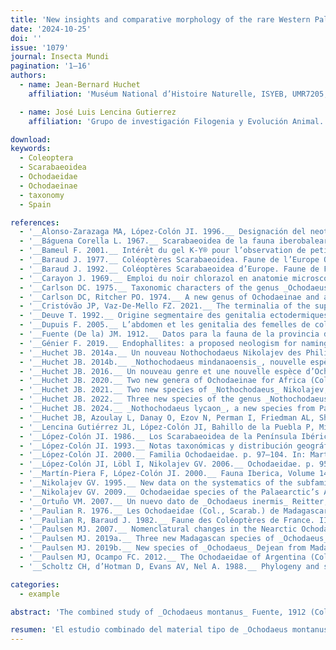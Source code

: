 ```yaml
---
title: 'New insights and comparative morphology of the rare Western Palearctic species _Ochodaeus montanus_ Fuente, 1912, and its closest relative, O. inermis Reitter, 1893 (Coleoptera: Scarabaeoidea: Ochodaeidae)'
date: '2024-10-25'
doi: ''
issue: '1079'
journal: Insecta Mundi
pagination: '1–16'
authors:
  - name: Jean-Bernard Huchet
    affiliation: 'Muséum National d’Histoire Naturelle, ISYEB, UMR7205, MNHN, CNRS, EPHE, UPMC, Paris-Sorbonne, CP50, Entomologie, 45, rue Buffon, F-75005 Paris, France'

  - name: José Luis Lencina Gutierrez
    affiliation: 'Grupo de investigación Filogenia y Evolución Animal. Departamento de Zoología y Antropología Física, Área de Biología Animal, Facultad de Veterinaria, Universidad de Murcia. Campus de Espinardo 30100 Murcia, Spain'

download:
keywords:
  - Coleoptera
  - Scarabaeoidea
  - Ochodaeidae
  - Ochodaeinae
  - taxonomy
  - Spain

references:
  - '__Alonso-Zarazaga MA, López-Colón JI. 1996.__ Designación del neotipo de _Ochodaeus montanus_ Fuente (Coleoptera, Ochodeidae). Graellsia 52: 161.'
  - '__Báguena Corella L. 1967.__ Scarabaeoidea de la fauna iberobalear y Pirenaica. Consejo Superior de Investigaciones Cientificas, Instituto Español de Entomologia; Madrid. 576 p.'
  - '__Bameul F. 2001.__ Intérêt du gel K-Y® pour l’observation de petites pièces anatomiques d’insectes. Le Coléoptériste 43: 161–162.'
  - '__Baraud J. 1977.__ Coléoptères Scarabaeoidea. Faune de l’Europe Occidentale: Belgique, France, Grande-Bretagne, Italie, Péninsule Ibérique. Supplément de la Nouvelle Revue d’Entomologie 7(3): 1–352.'
  - '__Baraud J. 1992.__ Coléoptères Scarabaeoidea d’Europe. Faune de France. France et régions limitrophes, 78. Fédération française des Sociétés de Sciences Naturelles, Paris, & Société linnéenne de Lyon, Lyon (édits). 856 pp.'
  - '__Carayon J. 1969.__ Emploi du noir chlorazol en anatomie microscopique des insectes. Annales de la Société entomologique de France 5(1): 179–193.'
  - '__Carlson DC. 1975.__ Taxonomic characters of the genus _Ochodaeus_ Serville with descriptions of two new species in the _O. pectoralis_ LeConte species complex (Coleoptera: Scarabaeidae). Bulletin of the Southern California Academy of Sciences 74: 49–65.'
  - '__Carlson DC, Ritcher PO. 1974.__ A new genus of Ochodaeinae and a description of the larva of _Pseudochodaeus estriatus_ (Schaeffer) (Coleoptera: Scarabaeidae). The Pan-Pacific Entomologist 50: 99–110.'
  - '__Cristóvão JP, Vaz-De-Mello FZ. 2021.__ The terminalia of the superfamily Scarabaeoidea (Coleoptera): specific glossary, dissecting methodology, techniques and previously unrecorded sexual dimorphism in some difficult groups. Zoological Journal of the Linnean Society 191(4): 1001–1043.'
  - '__Deuve T. 1992.__ Origine segmentaire des genitalia ectodermiques mâles et femelles des insectes. Données nouvelles apportées par un gynandromorphe de coléoptère. Comptes Rendus de l’Académie des Sciences 314: 305–308.'
  - '__Dupuis F. 2005.__ L’abdomen et les genitalia des femelles de coléoptères Scarabaeoidea (Insecta, Coleoptera). Zoosystema 27(4): 733–823.'
  - '__Fuente (De la) JM. 1912.__ Datos para la fauna de la provincia de Ciudad Real. XXII. Coleópteros. Boletín de la Real Sociedad Española de Historia Natural 12: 358–366.'
  - '__Génier F. 2019.__ Endophallites: a proposed neologism for naming the sclerotized elements of the insect endophallus (Arthropoda: Insecta). Annales de la Société entomologique de France 55(6): 482–484.'
  - '__Huchet JB. 2014a.__ Un nouveau Nothochodaeus Nikolajev des Philippines (Coleoptera, Scarabaeoidea, Ochodaeidae). Coléoptères 20(6): 38–46.'
  - '__Huchet JB. 2014b.__ _Nothochodaeus mindanaoensis_, nouvelle espèce des Philippines (Coleoptera, Scarabaeoidea, Ochodaeidae). Coléoptères 20(8) : 57–64.'
  - '__Huchet JB. 2016.__ Un nouveau genre et une nouvelle espèce d’Ochodaeidae pour la faune d’Europe (Coleoptera : Scarabaeoidea). Coléoptères 22(5): 38–53.'
  - '__Huchet JB. 2020.__ Two new genera of Ochodaeinae for Africa (Coleoptera: Scarabaeoidea: Ochodaeidae). Annales de la Société entomologique de France (N.S.) 56(5): 361–373.'
  - '__Huchet JB. 2021.__ Two new species of _Nothochodaeus_ Nikolajev, 2005 from Palawan Island, Philippines (Coleoptera: Scarabaeoidea: Ochodaeidae). Insecta Mundi 0893: 1–12.'
  - '__Huchet JB. 2022.__ Three new species of the genus _Nothochodaeus_ Nikolajev, 2005 from Java, Greater Sunda Islands (Coleoptera: Scarabaeoidea: Ochodaeidae). Faunitaxys 10(61): 1–10.'
  - '__Huchet JB. 2024.__ _Nothochodaeus lycaon_, a new species from Palawan island, Philippines (Coleoptera: Scarabaeoidea: Ochodaeidae). Faunitaxys 12(23): 1–4.'
  - '__Huchet JB, Azoulay L, Danay O, Ezov N, Perman I, Friedman AL, Shaltiel-Harpaz L. 2022.__ _Ochodaeus berytensis_ Petrovitz (Coleoptera: Ochodaeidae), a new pest of the truffle _Tuber aestivum_ in Upper Galilee, Israel. Journal of Applied Entomology 146 : 911–916.'
  - '__Lencina Gutiérrez JL, López-Colón JI, Bahillo de la Puebla P, Miñano J. 2018.__ Nuevas citas de _Ochodaeus_ Dejean, 1821 y _Parochodaeus_ Nikolajev, 1995 en España (Coleoptera : Scarabaeoidea : Ochodaeidae). Boletín de la Sociedad Entomológica Aragonesa 62: 293–297.'
  - '__López-Colón JI. 1986.__ Los Scarabaeoidea de la Península Ibérica: I. Familia Ochodaeidae (Coleoptera). Boletín del Grupo Entomológico de Madrid 2: 29–38.'
  - '__López-Colón JI. 1993.__ Notas taxonómicas y distribución geográfica de los representantes ibéricos del género _Ochodaeus_ Dejean, 1821 (Coleoptera, Scarabaeoidea, Ochodaeidae). Nouvelle Revue d’Entomologie (N.S.) 10(3): 289–295.'
  - '__López-Colón JI. 2000.__ Familia Ochodaeidae. p. 97–104. In: Martín-Piera F., López-Colón J.I. Coleoptera, Scarabaeoidea I. Fauna Ibérica, Vol. 14. . Museo Nacional de Ciencias Naturales, CSIC; Madrid.'
  - '__López-Colón JI, Löbl I, Nikolajev GV. 2006.__ Ochodaeidae. p. 95–96. _In_: Löbl I., Smetana A. Catalogue of Palaearctic Coleoptera. Volume 3. Scarabaeoidea – Scirtoidea – Dascilloidea – Buprestoidea – Byrrhoidea. Apollo Books; Stenstrup. 690 p.'
  - '__Martín-Piera F, López-Colón JI. 2000.__ Fauna Iberica, Volume 14: Coleoptera, Scarabaeoidea I. Museo Nacional de Ciencias Naturales and Consejo Superior de Investigaciones Cientificas; Madrid. 526 p.'
  - '__Nikolajev GV. 1995.__ New data on the systematics of the subfamily Ochodaeinae Coleoptera, Scarabaeidae). Zoologicheskiy Zhurnal 74: 72–82.'
  - '__Nikolajev GV. 2009.__ Ochodaeidae species of the Palaearctic’s Asia. Euroasian Entomological Journal 8: 205–211 (in Russian with English abstract).'
  - '__Ortuño VM. 2007.__ Un nuevo dato de _Ochodaeus inermis_ Reitter, 1893 (Coleoptera: Scarabaeoidea: Ochodaeidae): estado actual de su conocimiento. Boletín Sociedad Entomológica Aragonesa 41: 377–381.'
  - '__Paulian R. 1976.__ Les Ochodaeidae (Col., Scarab.) de Madagascar. Nouvelle Revue d’Entomologie 6(2): 139–152.'
  - '__Paulian R, Baraud J. 1982.__ Faune des Coléoptères de France. II. Lucanoidea et Scarabaeoidea. Encyclopédie Entomologique. Editions Lechevalier, Paris 43. 477 p.'
  - '__Paulsen MJ. 2007.__ Nomenclatural changes in the Nearctic Ochodaeinae and description of two new genera (Coleoptera: Scarabaeoidea: Ochodaeidae). Insecta Mundi 21: 1–13.'
  - '__Paulsen MJ. 2019a.__ Three new Madagascan species of _Ochodaeus_ Dejean (Coleoptera: Scarabaeoidea: Ochodaeidae). Insecta Mundi 0684: 1–14.'
  - '__Paulsen MJ. 2019b.__ New species of _Ochodaeus_ Dejean from Madagascar II (Coleoptera: Scarabaeoidea: Ochodaeidae). Insecta Mundi 0706: 1–10.'
  - '__Paulsen MJ, Ocampo FC. 2012.__ The Ochodaeidae of Argentina (Coleoptera, Scarabaeoidea). ZooKeys 174: 7–30.'
  - '__Scholtz CH, d’Hotman D, Evans AV, Nel A. 1988.__ Phylogeny and systematics of the Ochodaeidae (Insecta: Coleoptera: Scarabaeoidea). Journal of the Entomological Society of South Africa 51: 207–240.'

categories:
  - example

abstract: 'The combined study of _Ochodaeus montanus_ Fuente, 1912 (Coleoptera: Scarabaeoidea: Ochodaeidae) type material and recently collected specimens from the southeastern Iberian Peninsula provided evidence for the description of new specific morphological characters, and to clarify recurring mistakes present in the literature. A comparative study between _O. montanus_ and its closest representative, _O. inermis_ Reitter, 1892, was completed. An updated distribution map of _O. montanus_ as well as a bilingual identification key for the four taxa occurring within the Iberian Peninsula is given.'

resumen: 'El estudio combinado del material tipo de _Ochodaeus montanus_ Fuente, 1912 (Coleoptera: Scarabaeoidea: Ochodaeidae) y de ejemplares recogidos recientemente en el sureste de la Península Ibérica, ha llevado a evidenciar y describir nuevos caracteres morfológicos específicos y a aclarar errores recurrentes presentes en la bibliografía. Se presenta un estudio comparativo entre _O. montanus_ y su representante más cercano, _O. inermis_ Reitter, 1892. Además, se ofrece un mapa de distribución actualizado de _O. montanus_, así como una clave de identificación bilingüe para los cuatro taxones que se encuentran en la Península Ibérica.'
---
```

